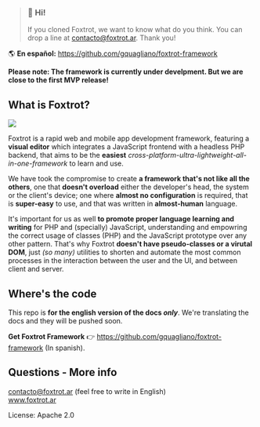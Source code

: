 > ### 👋 Hi!
> If you cloned Foxtrot, we want to know what do you think. You can drop a line at contacto@foxtrot.ar. Thank you!

🌎 **En español:** https://github.com/gquagliano/foxtrot-framework

**Please note: The framework is currently under develpment. But we are close to the first MVP release!**

## What is Foxtrot?

![](https://github.com/gquagliano/foxtrot-framework/wiki/img/editor.jpg)

Foxtrot is a rapid web and mobile app development framework, featuring a **visual editor** which integrates a JavaScript frontend with a headless PHP backend, that aims to be the **easiest** *cross-platform-ultra-lightweight-all-in-one-framework* to learn and use.

We have took the compromise to create **a framework that's not like all the others**, one that **doesn't overload** either the developer's head, the system or the client's device; one where **almost no configuration** is required, that is **super-easy** to use, and that was written in **almost-human** language.

It's important for us as well **to promote proper language learning and writing** for PHP and (specially) JavaScript, understanding and empowring the correct usage of classes (PHP) and the JavaScript prototype over any other pattern. That's why Foxtrot **doesn't have pseudo-classes or a virutal DOM**, just *(so many)* utilities to shorten and automate the most common processes in the interaction between the user and the UI, and between client and server.

## Where's the code

This repo is **for the english version of the docs *only***. We're translating the docs and they will be pushed soon.

**Get Foxtrot Framework** 👉 https://github.com/gquagliano/foxtrot-framework (In spanish).

## Questions - More info

contacto@foxtrot.ar (feel free to write in English)  
www.foxtrot.ar

License: Apache 2.0
